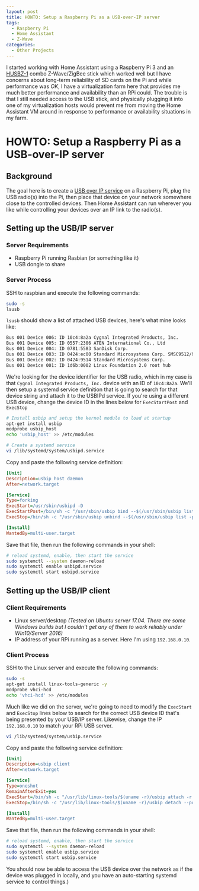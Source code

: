 ```yaml
---
layout: post
title: HOWTO: Setup a Raspberry Pi as a USB-over-IP server
tags: 
  - Raspberry Pi
  - Home Assistant
  - Z-Wave
categories:
  - Other Projects
---
```


I started working with Home Assistant using a Raspberry Pi 3 and an [HUSBZ-1](https://amzn.to/2V8DPbX) combo Z-Wave/ZigBee stick which worked well but I have concerns about long-term reliability of SD cards on the Pi and while performance was _OK_, I have a virtualization farm here that provides me much better performance and availability than an RPi could.  The trouble is that I still needed access to the USB stick, and physically plugging it into one of my virtualization hosts would prevent me from moving the Home Assistant VM around in response to performance or availability situations in my farm.

# HOWTO: Setup a Raspberry Pi as a USB-over-IP server

## Background

The goal here is to create a [USB over IP service](https://sourceforge.net/projects/usbip/) on a Raspberry Pi, plug the USB radio(s) into the Pi, then place that device on your network somewhere close to the controlled devices.  Then Home Assistant can run wherever you like while controlling your devices over an IP link to the radio(s).

## Setting up the USB/IP server

### Server Requirements

* Raspberry Pi running Rasbian (or something like it)
* USB dongle to share

### Server Process

SSH to raspbian and execute the following commands:

```bash
sudo -s
lsusb
```

`lsusb` should show a list of attached USB devices, here's what mine looks like:

```bash
Bus 001 Device 006: ID 10c4:8a2a Cygnal Integrated Products, Inc.
Bus 001 Device 005: ID 0557:2306 ATEN International Co., Ltd
Bus 001 Device 004: ID 0781:5583 SanDisk Corp.
Bus 001 Device 003: ID 0424:ec00 Standard Microsystems Corp. SMSC9512/9514 Fast Ethernet Adapter
Bus 001 Device 002: ID 0424:9514 Standard Microsystems Corp.
Bus 001 Device 001: ID 1d6b:0002 Linux Foundation 2.0 root hub
```

We're looking for the device identifier for the USB radio, which in my case is that `Cygnal Integrated Products, Inc.` device with an ID of `10c4:8a2a`.  We'll then setup a systemd service definition that is going to search for that device string and attach it to the USBIPd service.  If you're using a different USB device, change the device ID in the lines below for `ExecStartPost` and `ExecStop`

```bash
# Install usbip and setup the kernel module to load at startup
apt-get install usbip
modprobe usbip_host
echo 'usbip_host' >> /etc/modules

# Create a systemd service
vi /lib/systemd/system/usbipd.service
```

Copy and paste the following service definition:

```ini
[Unit]
Description=usbip host daemon
After=network.target

[Service]
Type=forking
ExecStart=/usr/sbin/usbipd -D
ExecStartPost=/bin/sh -c "/usr/sbin/usbip bind --$(/usr/sbin/usbip list -p -l | grep '#usbid=10c4:8a2a#' | cut '-d#' -f1)"
ExecStop=/bin/sh -c "/usr/sbin/usbip unbind --$(/usr/sbin/usbip list -p -l | grep '#usbid=10c4:8a2a#' | cut '-d#' -f1`); killall usbipd"

[Install]
WantedBy=multi-user.target
```

Save that file, then run the following commands in your shell:

```bash
# reload systemd, enable, then start the service
sudo systemctl --system daemon-reload
sudo systemctl enable usbipd.service
sudo systemctl start usbipd.service
```

## Setting up the USB/IP client

### Client Requirements

* Linux server/desktop _(Tested on Ubuntu server 17.04.  There are some Windows builds but I couldn't get any of them to work reliably under Win10/Server 2016)_
* IP address of your RPi running as a server.  Here I'm using `192.168.0.10`.

### Client Process

SSH to the Linux server and execute the following commands:

```bash
sudo -s
apt-get install linux-tools-generic -y
modprobe vhci-hcd
echo 'vhci-hcd' >> /etc/modules
```

Much like we did on the server, we're going to need to modify the `ExecStart` and `ExecStop` lines below to search for the correct USB device ID that's being presented by your USB/IP server.  Likewise, change the IP `192.168.0.10` to match your RPi USB server.

```bash
vi /lib/systemd/system/usbip.service
```

Copy and paste the following service definition:

```ini
[Unit]
Description=usbip client
After=network.target

[Service]
Type=oneshot
RemainAfterExit=yes
ExecStart=/bin/sh -c "/usr/lib/linux-tools/$(uname -r)/usbip attach -r 192.168.0.10 -b $(/usr/lib/linux-tools/$(uname -r)/usbip list -r 192.168.0.10 | grep '10c4:8a2a' | cut -d: -f1)"
ExecStop=/bin/sh -c "/usr/lib/linux-tools/$(uname -r)/usbip detach --port=$(/usr/lib/linux-tools/$(uname -r)/usbip port | grep '<Port in Use>' | sed -E 's/^Port ([0-9][0-9]).*/\1/')"

[Install]
WantedBy=multi-user.target
```

Save that file, then run the following commands in your shell:

```bash
# reload systemd, enable, then start the service
sudo systemctl --system daemon-reload
sudo systemctl enable usbip.service
sudo systemctl start usbip.service
```

You should now be able to access the USB device over the network as if the device was plugged in locally, and you have an auto-starting systemd service to control things.)